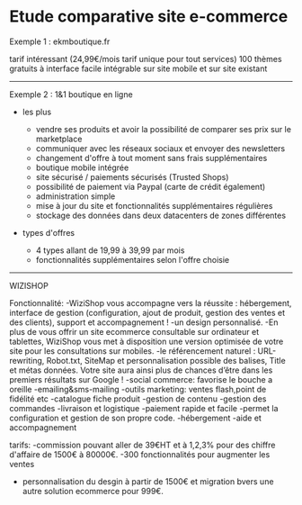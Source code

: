 Etude comparative site e-commerce
==============

Exemple 1 : ekmboutique.fr
  
tarif intéressant (24,99€/mois tarif unique pour tout services)
100 thèmes gratuits à interface facile
intégrable sur site mobile et sur site existant
__________________

Exemple 2 : 1&1 boutique en ligne

* les plus
	-	vendre ses produits et avoir la possibilité de comparer ses prix sur le marketplace
	-	communiquer avec les réseaux sociaux et envoyer des newsletters
	-	changement d'offre à tout moment sans frais supplémentaires
	-	boutique mobile intégrée
	-	site sécurisé / paiements sécurisés (Trusted Shops)
	-	possibilité de paiement via Paypal (carte de crédit également)
	-	administration simple
	-	mise à jour du site et fonctionnalités supplémentaires régulières
	-	stockage des données dans deux datacenters de zones différentes

* types d'offres

	-	4 types allant de 19,99 à 39,99 par mois
	-	fonctionnalités supplémentaires selon l'offre choisie
__________________


WIZISHOP

Fonctionnalité:
-WiziShop vous accompagne vers la réussite : hébergement, interface de gestion (configuration, ajout de produit, gestion des ventes et des clients), support et accompagnement !
-un design personnalisé.
-En plus de vous offrir un site ecommerce consultable sur ordinateur et tablettes, WiziShop vous met à disposition une version optimisée de votre site pour les consultations sur mobiles. 
-le référencement naturel : URL-rewriting, Robot.txt, SiteMap et personnalisation possible des balises, Title et métas données. Votre site aura ainsi plus de chances d’être dans les premiers résultats sur Google ! 
-social commerce: favorise le bouche a oreille
-emailing&sms-mailing
-outils marketing: ventes flash,point de fidélité etc
-catalogue fiche produit
-gestion de contenu
-gestion des commandes
-livraison et logistique
-paiement rapide et facile
-permet la configuration et gestion de son propre code.
-hébergement 
-aide et accompagnement

tarifs:
-commission pouvant aller de 39€HT et à 1,2,3% pour des chiffre d'affaire de 1500€ à 80000€.
-300 fonctionnalités pour augmenter les ventes
- personnalisation du desgin à partir de 1500€ et migration bvers une autre solution ecommerce pour 999€.
























